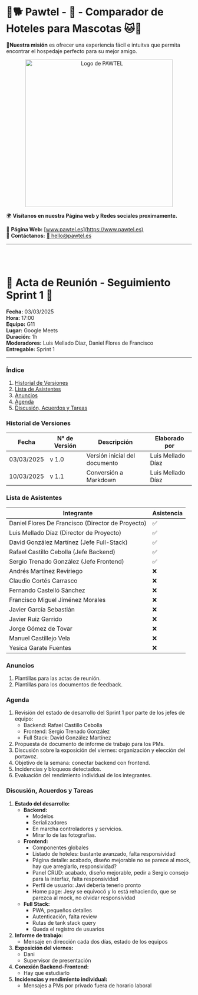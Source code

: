 # 🐾🐕 Pawtel - 🏨 - Comparador de Hoteles para Mascotas 🐱🐾 
**🎯Nuestra misión** es ofrecer una experiencia fácil e intuitva que permita encontrar el hospedaje perfecto para su mejor amigo.

<p align="center">
  <img src="https://github.com/LuisMelladoDiaz/Pawtel-ComparadorDeHotelesParaMascotas/blob/task/personalizar_md/frontend/src/assets/pawtel.jpg?raw=true" alt="Logo de PAWTEL" width="400">
</p>

🌍 **Visítanos en nuestra Página web y Redes sociales proximamente.**

📌 **Página Web:** [www.pawtel.es](https://www.pawtel.es)   
📩 **Contáctanos:** [📧 hello@pawtel.es](mailto:chello@pawtel.es)  

---

<br><br>

# 📑 **Acta de Reunión - Seguimiento Sprint 1** 🚀

**Fecha:** 03/03/2025  
**Hora:** 17:00  
**Equipo:** G11  
**Lugar:** Google Meets  
**Duración:** 1h  
**Moderadores:** Luis Mellado Díaz, Daniel Flores de Francisco  
**Entregable:** Sprint 1

---

### Índice
1. [Historial de Versiones](#historial-de-versiones)
2. [Lista de Asistentes](#lista-de-asistentes)
3. [Anuncios](#anuncios)
4. [Agenda](#agenda)
5. [Discusión, Acuerdos y Tareas](#discusión-acuerdos-y-tareas)

### Historial de Versiones
| Fecha       | N° de Versión | Descripción               | Elaborado por           |
|-------------|---------------|---------------------------|-------------------------|
| 03/03/2025  | v 1.0         | Versión inicial del documento | Luis Mellado Díaz       |
| 10/03/2025  | v 1.1         | Conversión a Markdown     | Luis Mellado Díaz       |

### Lista de Asistentes
| Integrante                                | Asistencia |
|-------------------------------------------|------------|
| Daniel Flores De Francisco (Director de Proyecto) | ✅         |
| Luis Mellado Díaz (Director de Proyecto)  | ✅         |
| David González Martínez (Jefe Full-Stack) | ✅         |
| Rafael Castillo Cebolla (Jefe Backend)    | ✅         |
| Sergio Trenado González (Jefe Frontend)   | ✅         |
| Andrés Martínez Reviriego                 | ❌         |
| Claudio Cortés Carrasco                   | ❌         |
| Fernando Castelló Sánchez                 | ❌         |
| Francisco Miguel Jiménez Morales          | ❌         |
| Javier García Sebastián                   | ❌         |
| Javier Ruiz Garrido                       | ❌         |
| Jorge Gómez de Tovar                      | ❌         |
| Manuel Castillejo Vela                    | ❌         |
| Yesica Garate Fuentes                     | ❌         |

### Anuncios
1. Plantillas para las actas de reunión.
2. Plantillas para los documentos de feedback.

### Agenda
1. Revisión del estado de desarrollo del Sprint 1 por parte de los jefes de equipo:
   - Backend: Rafael Castillo Cebolla
   - Frontend: Sergio Trenado González
   - Full Stack: David González Martínez
2. Propuesta de documento de informe de trabajo para los PMs.
3. Discusión sobre la exposición del viernes: organización y elección del portavoz.
4. Objetivo de la semana: conectar backend con frontend.
5. Incidencias y bloqueos detectados.
6. Evaluación del rendimiento individual de los integrantes.

### Discusión, Acuerdos y Tareas
1. **Estado del desarrollo:**
   - **Backend:**
     - Modelos
     - Serializadores
     - En marcha controladores y servicios.
     - Mirar lo de las fotografías.
   - **Frontend:**
     - Componentes globales
     - Listado de hoteles: bastante avanzado, falta responsividad
     - Página detalle: acabado, diseño mejorable no se parece al mock, hay que arreglarlo, responsividad?
     - Panel CRUD: acabado, diseño mejorable, pedir a Sergio consejo para la interfaz, falta responsividad
     - Perfil de usuario: Javi debería tenerlo pronto
     - Home page: Jesy se equivocó y lo está rehaciendo, que se parezca al mock, no olvidar responsividad
   - **Full Stack:**
     - PWA, pequeños detalles
     - Autenticación, falta review
     - Rutas de tank stack query
     - Queda el registro de usuarios
2. **Informe de trabajo:**
   - Mensaje en dirección cada dos días, estado de los equipos
3. **Exposición del viernes:**
   - Dani
   - Supervisor de presentación
4. **Conexión Backend-Frontend:**
   - Hay que estudiarlo
5. **Incidencias y rendimiento individual:**
   - Mensajes a PMs por privado fuera de horario laboral
